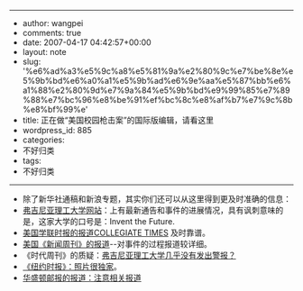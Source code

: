 - --
- author: wangpei
- comments: true
- date: 2007-04-17 04:42:57+00:00
- layout: note
- slug: '%e6%ad%a3%e5%9c%a8%e5%81%9a%e2%80%9c%e7%be%8e%e5%9b%bd%e6%a0%a1%e5%9b%ad%e6%9e%aa%e5%87%bb%e6%a1%88%e2%80%9d%e7%9a%84%e5%9b%bd%e9%99%85%e7%89%88%e7%bc%96%e8%be%91%ef%bc%8c%e8%af%b7%e7%9c%8b%e8%bf%99%e'
- title: 正在做“美国校园枪击案”的国际版编辑，请看这里
- wordpress_id: 885
- categories:
- 不好归类
- tags:
- 不好归类
- --
- 除了新华社通稿和新浪专题，其实你们还可以从这里得到更及时准确的信息：
- [弗吉尼亚理工大学网站](http://198.82.162.61/)：上有最新通告和事件的进展情况，具有讽刺意味的是，这家大学的口号是：Invent the Future.
- [美国学联时报的报道COLLEGIATE TIMES](http://collegemedia.com/) 及时靠谱。
- [美国《新闻周刊》的报道](http://www.msnbc.msn.com/id/18140727/site/newsweek/?from=rss)--对事件的过程报道较详细。
- 《时代周刊》的质疑：[弗吉尼亚理工大学几乎没有发出警报？](http://www.time.com/time/nation/article/0,8599,1610857,00.html?imw=Y)
- [《纽约时报》：照片很独家](http://www.nytimes.com/2007/04/16/us/16cnd-shooting.html?ex=1334376000&en=71112bd8c349c8b8&ei=5088&partner=rssnyt&emc=rss)。
- [华盛顿邮报的报道：注意相关报道](http://www.washingtonpost.com/wp-dyn/content/article/2007/04/16/AR2007041600533.html?hpid=topnews)

